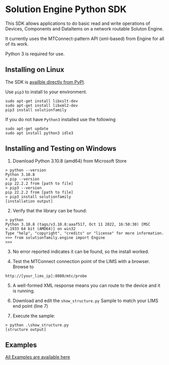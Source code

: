 # Solution Engine Python SDK

This SDK allows applications to do basic read and write operations of Devices, Components and DataItems on a network routable Soluton Engine.

It currently uses the MTConnect-pattern API (xml-based) from Engine for all of its work.

Python 3 is required for use.

## Installing on Linux

The SDK is [availble directly from PyPI](https://pypi.org/project/solutionfamily/).

Use `pip3` to install to your environment.

```
sudo apt-get install libxslt-dev
sudo apt-get install libxml2-dev
pip3 install solutionfamily
```

If you do not have `Python3` installed use the following

```
sudo apt-get update
sudo apt install python3 idle3
```

## Installing and Testing on Windows

1. Download Python 3.10.8 (amd64) from Microsoft Store

```
> python --version
Python 3.10.8
> pip --version
pip 22.2.2 from [path to file]
> pip3 --version
pip 22.2.2 from [path to file]
> pip3 install solutionfamily
[installation output]
```

2. Verify that the library can be found:

```
> python
Python 3.10.8 (tags/v3.10.8:aaaf517, Oct 11 2022, 16:50:30) [MSC v.1933 64 bit (AMD64)] on win32
Type "help", "copyright", "credits" or "license" for more information.
>>> from solutionfamily.engine import Engine
>>>
```

3. No error reported indicates it can be found, so the install worked.

4. Test the MTConnect connection point of the LIMS with a browser.  Browse to 

```
http://[your_lims_ip]:8080/mtc/probe
```

5. A well-formed XML response means you can route to the device and it is running.

6. Download and edit the `show_structure.py` Sample to match your LIMS end point (line 7)

7. Execute the sample:

```
> python .\show_structure.py
[structure output]
```

## Examples

[All Examples are available here](examples/readme.md)

